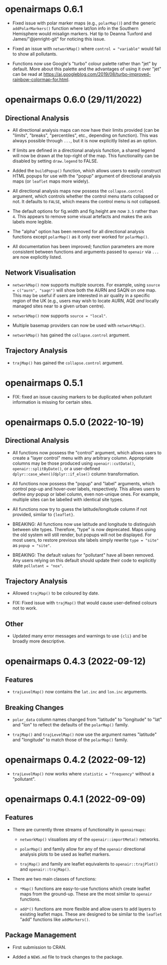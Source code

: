 # openairmaps 0.6.1

* Fixed issue with polar marker maps (e.g., `polarMap()`) and the generic `addPolarMarkers()` function where lat/lon info in the Southern Hemisphere would misalign markers. Hat tip to Deanna Tuxford and James/"@jenright-git" for noticing this issue.

* Fixed an issue with `networkMap()` where `control = "variable"` would fail to show all pollutants.

* Functions now use Google's "turbo" colour palette rather than "jet" by default. More about this palette and the advantages of using it over "jet" can be read at <https://ai.googleblog.com/2019/08/turbo-improved-rainbow-colormap-for.html>.

# openairmaps 0.6.0 (29/11/2022)

## Directional Analysis

* All directional analysis maps can now have their limits provided (can be "limits", "breaks", "percentiles", etc., depending on function). This was always possible through `...`, but it is now explicitly listed as an option.

* If limits are defined in a directional analysis function, a shared legend will now be drawn at the top-right of the map. This functionality can be disabled by setting `draw.legend` to FALSE.

* Added the `buildPopup()` function, which allows users to easily construct HTML popups for use with the "popup" argument of directional analysis maps (or `leaflet` maps more widely).

* All directional analysis maps now possess the `collapse.control` argument, which controls whether the control menu starts collapsed or not. It defaults to `FALSE`, which means the control menu is not collapsed.

* The default options for fig.width and fig.height are now `3.5` rather than `4`. This appears to remove some visual artefacts and makes the axis labels more legible.

* The "alpha" option has been removed for all directional analysis functions except `polarMap()` as it only ever worked for `polarMap()`.

* All documentation has been improved; function parameters are more consistent between functions and arguments passed to `openair` via `...` are now explicitly listed.

## Network Visualisation

* `networkMap()` now supports multiple sources. For example, using `source = c("aurn", "saqn")` will show both the AURN and SAQN on one map. This may be useful if users are interested in air quality in a specific region of the UK (e.g., users may wish to locate AURN, AQE *and* locally managed sites near to a given urban centre).

* `networkMap()` now supports `source = "local"`.

* Multiple basemap providers can now be used with `networkMap()`.

* `networkMap()` has gained the `collapse.control` argument.

## Trajectory Analysis

* `trajMap()` has gained the `collapse.control` argument.



# openairmaps 0.5.1

* FIX: fixed an issue causing markers to be duplicated when pollutant information is missing for certain sites.



# openairmaps 0.5.0 (2022-10-19)

## Directional Analysis

* All functions now possess the "control" argument, which allows users to create a "layer control" menu with any arbitrary column. Appropriate columns may be those produced using `openair::cutData()`, `openair::splitByDate()`, or a user-defined `dplyr::case_when()`/`dplyr::if_else()` column transformation.

* All functions now possess the "popup" and "label" arguments, which control pop-up and hover-over labels, respectively. This allows users to define *any* popup or label column, even non-unique ones. For example, multiple sites can be labelled with identical site types.

* All functions now try to guess the latitude/longitude column if not provided, similar to `{leaflet}`.

* BREAKING: All functions now use latitude and longitude to distinguish between site types. Therefore, "type" is now deprecated. Maps using the old system will still render, but popups will not be displayed. For most users, to restore previous site labels simply rewrite `type = "site"` as `popup = "site"`.

* BREAKING: The default values for "pollutant" have all been removed. Any users relying on this default should update their code to explicitly state `pollutant = "nox"`.

## Trajectory Analysis

* Allowed `trajMap()` to be coloured by date.

* FIX: Fixed issue with `trajMap()` that would cause user-defined colours not to work.

## Other

* Updated many error messages and warnings to use `{cli}` and be broadly more descriptive.



# openairmaps 0.4.3 (2022-09-12)

## Features

* `trajLevelMap()` now contains the `lat.inc` and `lon.inc` arguments.

## Breaking Changes

* `polar_data` column names changed from "latitude" to "longitude" to "lat" and "lon" to reflect the defaults of the `polarMap()` family.

* `trajMap()` and `trajLevelMap()` now use the argument names "latitude" and "longitude" to match those of the `polarMap()` family.



# openairmaps 0.4.2 (2022-09-12)

* `trajLevelMap()` now works where `statistic = "frequency"` without a "pollutant".



# openairmaps 0.4.1 (2022-09-09)

## Features

* There are currently three streams of functionality in `openairmaps`:

  * `networkMap()` visualises any of the `openair::importMeta()` networks.

  * `polarMap()` and family allow for any of the `openair` directional analysis plots to be used as leaflet markers. 

  * `trajMap()` and family are leaflet equivalents to `openair::trajPlot()` and `openair::trajMap()`.

* There are two main classes of functions:

  * `*Map()` functions are easy-to-use functions which create leaflet maps from the ground-up. These are the most similar to `openair` functions.
  
  * `add*()` functions are more flexible and allow users to add layers to existing leaflet maps. These are designed to be similar to the `leaflet` "add" functions like `addMarkers()`.

## Package Management

* First submission to CRAN.

* Added a `NEWS.md` file to track changes to the package.
